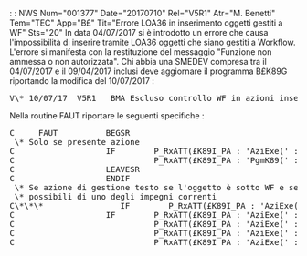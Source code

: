  :  : NWS Num="001377" Date="20170710" Rel="V5R1" Atr="M. Benetti" Tem="TEC" App="B£" Tit="Errore LOA36 in inserimento oggetti gestiti a WF" Sts="20"
In data 04/07/2017 si è introdotto un errore che causa l'impossibilità di inserire tramite LOA36 oggetti che siano gestiti a Workflow.
L'errore si manifesta con la restituzione del messaggio "Funzione non ammessa o non autorizzata".
Chi abbia una SMEDEV compresa tra il 04/07/2017 e il 09/04/2017 inclusi deve aggiornare il programma B£K89G riportando la modifica del 10/07/2017 : 

<pre>
V\* 10/07/17  V5R1   BMA Escluso controllo WF in azioni inserimento
</pre>

Nella routine FAUT riportare le seguenti specifiche : 
<pre>
C     FAUT          BEGSR
 \* Solo se presente azione
C                   IF        P_RxATT(£K89I_PA : 'AziExe(' : ' ')='' or
C                             P_RxATT(£K89I_PA : 'PgmK89(' : ' ')='OG'
C                   LEAVESR
C                   ENDIF
 \* Se azione di gestione testo se l'oggetto è sotto WF e se l'utente è tra gli esecutori
 \* possibili di uno degli impegni correnti
C\*\*\*                IF        P_RxATT(£K89I_PA : 'AziExe(' : ' ')<>'05'             <------- COMMENTATA
C                   IF        P_RxATT(£K89I_PA : 'AziExe(' : ' ')<>'05' AND         <------- AGGIUNTA
C                             P_RxATT(£K89I_PA : 'AziExe(' : ' ')<>'00' AND         <------- AGGIUNTA
C                             P_RxATT(£K89I_PA : 'AziExe(' : ' ')<>'01' AND         <------- AGGIUNTA
C                             P_RxATT(£K89I_PA : 'AziExe(' : ' ')<>'03'             <------- AGGIUNTA
</pre>

